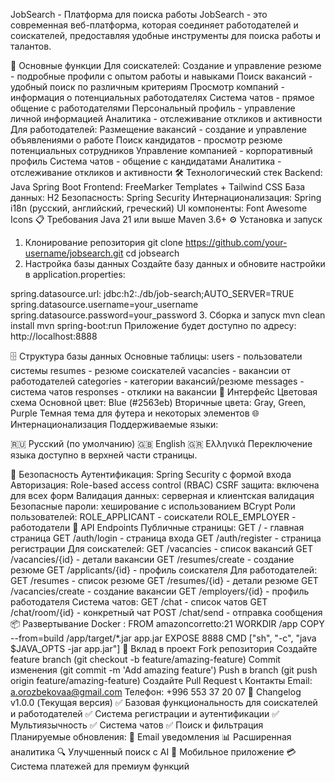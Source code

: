 JobSearch - Платформа для поиска работы
JobSearch - это современная веб-платформа, которая соединяет работодателей и соискателей, предоставляя удобные инструменты для поиска работы и талантов.

🚀 Основные функции
Для соискателей:
Создание и управление резюме - подробные профили с опытом работы и навыками
Поиск вакансий - удобный поиск по различным критериям
Просмотр компаний - информация о потенциальных работодателях
Система чатов - прямое общение с работодателями
Персональный профиль - управление личной информацией
Аналитика - отслеживание откликов и активности
Для работодателей:
Размещение вакансий - создание и управление объявлениями о работе
Поиск кандидатов - просмотр резюме потенциальных сотрудников
Управление компанией - корпоративный профиль
Система чатов - общение с кандидатами
Аналитика - отслеживание откликов и активности
🛠 Технологический стек
Backend: Java Spring Boot
Frontend: FreeMarker Templates + Tailwind CSS
База данных: H2
Безопасность: Spring Security
Интернационализация: Spring i18n (русский, английский, греческий)
UI компоненты: Font Awesome Icons
📋 Требования
Java 21 или выше
Maven 3.6+
⚙️ Установка и запуск
1. Клонирование репозитория
git clone https://github.com/your-username/jobsearch.git
cd jobsearch
2. Настройка базы данных
Создайте базу данных и обновите настройки в application.properties:

spring.datasource.url: jdbc:h2:./db/job-search;AUTO_SERVER=TRUE
spring.datasource.username=your_username
spring.datasource.password=your_password
3. Сборка и запуск
mvn clean install
mvn spring-boot:run
Приложение будет доступно по адресу: http://localhost:8888

🗄️ Структура базы данных
Основные таблицы:
users - пользователи системы
resumes - резюме соискателей
vacancies - вакансии от работодателей
categories - категории вакансий/резюме
messages - система чатов
responses - отклики на вакансии
🎨 Интерфейс
Цветовая схема
Основной цвет: Blue (#2563eb)
Вторичные цвета: Gray, Green, Purple
Темная тема для футера и некоторых элементов
🌐 Интернационализация
Поддерживаемые языки:

🇷🇺 Русский (по умолчанию)
🇬🇧 English
🇬🇷 Ελληνικά
Переключение языка доступно в верхней части страницы.

🔐 Безопасность
Аутентификация: Spring Security с формой входа
Авторизация: Role-based access control (RBAC)
CSRF защита: включена для всех форм
Валидация данных: серверная и клиентская валидация
Безопасные пароли: хеширование с использованием BCrypt
Роли пользователей:
ROLE_APPLICANT - соискатели
ROLE_EMPLOYER - работодатели
📱 API Endpoints
Публичные страницы:
GET / - главная страница
GET /auth/login - страница входа
GET /auth/register - страница регистрации
Для соискателей:
GET /vacancies - список вакансий
GET /vacancies/{id} - детали вакансии
GET /resumes/create - создание резюме
GET /applicants/{id} - профиль соискателя
Для работодателей:
GET /resumes - список резюме
GET /resumes/{id} - детали резюме
GET /vacancies/create - создание вакансии
GET /employers/{id} - профиль работодателя
Система чатов:
GET /chat - список чатов
GET /chat/room/{id} - конкретный чат
POST /chat/send - отправка сообщения
📦 Развертывание
Docker :
FROM amazoncorretto:21
WORKDIR /app
COPY --from=build /app/target/*.jar app.jar
EXPOSE 8888
CMD ["sh", "-c", "java $JAVA_OPTS -jar app.jar"]
🤝 Вклад в проект
Fork репозитория
Создайте feature branch (git checkout -b feature/amazing-feature)
Commit изменения (git commit -m 'Add amazing feature')
Push в branch (git push origin feature/amazing-feature)
Создайте Pull Request
📞 Контакты
Email: a.orozbekovaa@gmail.com
Телефон: +996 553 37 20 07
🔄 Changelog
v1.0.0 (Текущая версия)
✅ Базовая функциональность для соискателей и работодателей
✅ Система регистрации и аутентификации
✅ Мультиязычность
✅ Система чатов
✅ Поиск и фильтрация
Планируемые обновления:
📧 Email уведомления
📊 Расширенная аналитика
🔍 Улучшенный поиск с AI
📱 Мобильное приложение
💳 Система платежей для премиум функций
